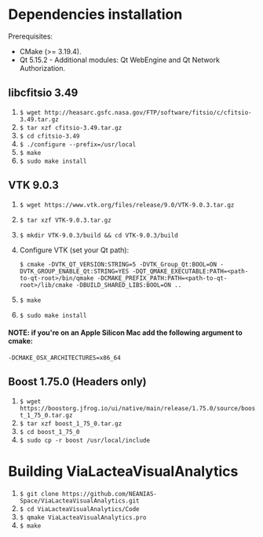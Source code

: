 # Dependencies installation
Prerequisites:
- CMake (>= 3.19.4).
- Qt 5.15.2 - Additional modules: Qt WebEngine and Qt Network Authorization.

## libcfitsio 3.49
1. `$ wget http://heasarc.gsfc.nasa.gov/FTP/software/fitsio/c/cfitsio-3.49.tar.gz`
1. `$ tar xzf cfitsio-3.49.tar.gz`
1. `$ cd cfitsio-3.49`
1. `$ ./configure --prefix=/usr/local`
1. `$ make`
1. `$ sudo make install`

## VTK 9.0.3
1. `$ wget https://www.vtk.org/files/release/9.0/VTK-9.0.3.tar.gz`
1. `$ tar xzf VTK-9.0.3.tar.gz`
1. `$ mkdir VTK-9.0.3/build && cd VTK-9.0.3/build`
1. Configure VTK (set your Qt path):

     `$ cmake -DVTK_QT_VERSION:STRING=5 -DVTK_Group_Qt:BOOL=ON -DVTK_GROUP_ENABLE_Qt:STRING=YES -DQT_QMAKE_EXECUTABLE:PATH=<path-to-qt-root>/bin/qmake -DCMAKE_PREFIX_PATH:PATH=<path-to-qt-root>/lib/cmake -DBUILD_SHARED_LIBS:BOOL=ON ..`
1. `$ make`
1. `$ sudo make install`

#### NOTE: if you're on an Apple Silicon Mac add the following argument to cmake:
`-DCMAKE_OSX_ARCHITECTURES=x86_64`


## Boost 1.75.0 (Headers only)
1. `$ wget https://boostorg.jfrog.io/ui/native/main/release/1.75.0/source/boost_1_75_0.tar.gz`
1. `$ tar xzf boost_1_75_0.tar.gz`
1. `$ cd boost_1_75_0`
1. `$ sudo cp -r boost /usr/local/include`

# Building ViaLacteaVisualAnalytics
1. `$ git clone https://github.com/NEANIAS-Space/ViaLacteaVisualAnalytics.git`
1. `$ cd ViaLacteaVisualAnalytics/Code`
1. `$ qmake ViaLacteaVisualAnalytics.pro`
1. `$ make`
